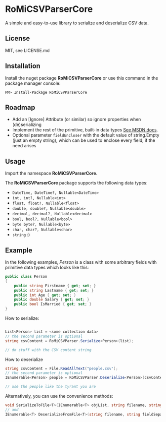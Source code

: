 # RoMiCSVParserCore

A simple and easy-to-use library to serialize and deserialize CSV data. 

## License

MIT, see LICENSE.md

## Installation

Install the nuget package __RoMiCSVParserCore__ or use this command in the
package manager console:

```
PM> Install-Package RoMiCSVParserCore
```

## Roadmap

* Add an [Ignore] Attribute (or similar) so ignore properties when (de)serializing
* Implement the rest of the primitive, built-in data types [See MSDN docs](https://docs.microsoft.com/en-us/dotnet/csharp/language-reference/builtin-types/built-in-types).
* Optional parameter `fieldEncloser` with the default value of string.Empty (just an empty string), 
  which can be used to enclose every field, if the need arises

## Usage

Import the namespace __RoMiCSVParserCore__.

The __RoMiCSVParserCore__ package supports the following data types:

* ```DateTime, DateTime?, Nullable<DateTime>```
* ```int, int?, Nullable<int>```
* ```float, float?, Nullable<float>```
* ```double, double?, Nullable<double>```
* ```decimal, decimal?, Nullable<decimal>```
* ```bool, bool?, Nullable<bool>```
* ```byte byte?, Nullable<byte>```
* ```char, char?, Nullable<char> ```
* ```string``` :)



## Example

In the following examples, *Person* is a class with some arbitrary fields with primitive data types 
which looks like this:

```csharp
public class Person
{
	public string Firstname { get; set; }
	public string Lastname { get; set; }
	public int Age { get; set; }
	public double Salary { get; set; }
	public bool IsMarried { get; set; }
}
```

How to serialize:
```csharp

List<Person> list = <some collection data>
// the second parameter is optional
string csvContent = RoMiCSVParser.Serialize<Person>(list);

// do stuff with the CSV content string
```

How to deserialize
```csharp
string csvContent = File.ReadAllText("people.csv");
// the second parameter is optional
IEnumerable<Person> people = RoMiCSVParser.Deserialize<Person>(csvContent);

// use the people like the tyrant you are
```

Alternatively, you can use the convenience methods:

```csharp
void SerializeToFile<T>(IEnumerable<T> objList, string filename, string fieldSeparator = ";")
// and
IEnumerable<T> DeserializeFromFile<T>(string filename, string fieldSeparator = ";")
```
